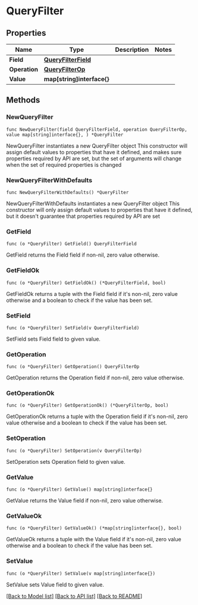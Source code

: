 # QueryFilter

## Properties

Name | Type | Description | Notes
------------ | ------------- | ------------- | -------------
**Field** | [**QueryFilterField**](QueryFilterField.md) |  | 
**Operation** | [**QueryFilterOp**](QueryFilterOp.md) |  | 
**Value** | **map[string]interface{}** |  | 

## Methods

### NewQueryFilter

`func NewQueryFilter(field QueryFilterField, operation QueryFilterOp, value map[string]interface{}, ) *QueryFilter`

NewQueryFilter instantiates a new QueryFilter object
This constructor will assign default values to properties that have it defined,
and makes sure properties required by API are set, but the set of arguments
will change when the set of required properties is changed

### NewQueryFilterWithDefaults

`func NewQueryFilterWithDefaults() *QueryFilter`

NewQueryFilterWithDefaults instantiates a new QueryFilter object
This constructor will only assign default values to properties that have it defined,
but it doesn't guarantee that properties required by API are set

### GetField

`func (o *QueryFilter) GetField() QueryFilterField`

GetField returns the Field field if non-nil, zero value otherwise.

### GetFieldOk

`func (o *QueryFilter) GetFieldOk() (*QueryFilterField, bool)`

GetFieldOk returns a tuple with the Field field if it's non-nil, zero value otherwise
and a boolean to check if the value has been set.

### SetField

`func (o *QueryFilter) SetField(v QueryFilterField)`

SetField sets Field field to given value.


### GetOperation

`func (o *QueryFilter) GetOperation() QueryFilterOp`

GetOperation returns the Operation field if non-nil, zero value otherwise.

### GetOperationOk

`func (o *QueryFilter) GetOperationOk() (*QueryFilterOp, bool)`

GetOperationOk returns a tuple with the Operation field if it's non-nil, zero value otherwise
and a boolean to check if the value has been set.

### SetOperation

`func (o *QueryFilter) SetOperation(v QueryFilterOp)`

SetOperation sets Operation field to given value.


### GetValue

`func (o *QueryFilter) GetValue() map[string]interface{}`

GetValue returns the Value field if non-nil, zero value otherwise.

### GetValueOk

`func (o *QueryFilter) GetValueOk() (*map[string]interface{}, bool)`

GetValueOk returns a tuple with the Value field if it's non-nil, zero value otherwise
and a boolean to check if the value has been set.

### SetValue

`func (o *QueryFilter) SetValue(v map[string]interface{})`

SetValue sets Value field to given value.



[[Back to Model list]](../README.md#documentation-for-models) [[Back to API list]](../README.md#documentation-for-api-endpoints) [[Back to README]](../README.md)


